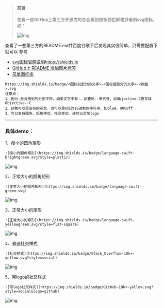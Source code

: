 > #### 前言
>
> 在看一些GitHub上第三方开源库时总会看到很多颜色鲜艳好看的svg图标，如：
>
> 
>
> ![img](https://upload-images.jianshu.io/upload_images/1605558-1d06262953a9452d.png?imageMogr2/auto-orient/strip|imageView2/2/w/1200/format/webp)

查看了一些第三方的README.md并百度谷歌下后发现其实很简单，只需要配置下就可以
 参考

- [svg图标官网说明https://shields.io](https://shields.io/#/)
- [GitHub上 README 增加图片标签](https://blog.csdn.net/yangbodong22011/article/details/51791085)
- [简单图标库](https://simpleicons.org/)

```
https://img.shields.io/badge/<图标前部分的文字>-<图标后部分的文字>-<颜色>.svg
注意点：
1、因为-是会用到的分割字符，如果文字中有-，如要用--来代替，如Objective-C要写成Objective--C
2、颜色可以是支持的英文，也可以是6位的16进制的字符串，如blue、0000ff
3、可以支持圆角、矩形样式、社交样式、还可以添加logo
```

------

### 具体demo：

1、瘦小的圆角矩形

```
![瘦小的圆角矩形](https://img.shields.io/badge/language-swift-brightgreen.svg?style=plastic)
```

![img](https://upload-images.jianshu.io/upload_images/1605558-6b7daaa933c41d20.png?imageMogr2/auto-orient/strip|imageView2/2/w/328/format/webp)

2、正常大小的圆角矩形

```
![正常大小的圆角矩形](https://img.shields.io/badge/language-swift-green.svg)
```

![img](https://upload-images.jianshu.io/upload_images/1605558-8920411a3fbb80ce.png?imageMogr2/auto-orient/strip|imageView2/2/w/376/format/webp)

3、正常大小的矩形

```
![正常大小的矩形](https://img.shields.io/badge/language-swift-yellowgreen.svg?style=flat-square)
```

![img](https://upload-images.jianshu.io/upload_images/1605558-2db63599b5bedb45.png?imageMogr2/auto-orient/strip|imageView2/2/w/276/format/webp)

4、普通社交样式

```
![社交样式](https://img.shields.io/badge/Stack_Overflow-10k+-yellow.svg?style=social)
```

![img](https://upload-images.jianshu.io/upload_images/1605558-def12347632ed27c.png?imageMogr2/auto-orient/strip|imageView2/2/w/402/format/webp)

5、带logo的社交样式

```
![带logo社交样式](https://img.shields.io/badge/GitHub-10k+-yellow.svg?style=social&logo=github)
```

![img](https://upload-images.jianshu.io/upload_images/1605558-9b5b98863de14392.png?imageMogr2/auto-orient/strip|imageView2/2/w/414/format/webp)

 

 

 

 

 